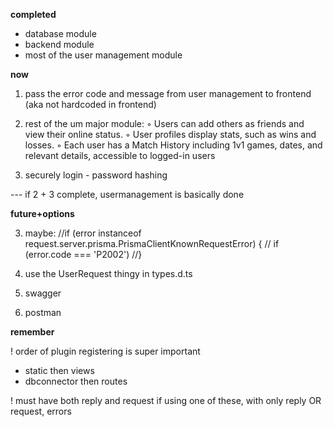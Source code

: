 **completed**
- database module
- backend module
- most of the user management module


**now**

1)  pass the error code and message from user management to frontend (aka not hardcoded in frontend)


2) rest of the um major module:
◦ Users can add others as friends and view their online status.
◦ User profiles display stats, such as wins and losses.
◦ Each user has a Match History including 1v1 games, dates, and relevant
details, accessible to logged-in users


3) securely login - password hashing

--- if 2 + 3 complete, usermanagement is basically done




**future+options**

3) maybe: 		//if (error instanceof request.server.prisma.PrismaClientKnownRequestError) {
		//	if (error.code === 'P2002')
		//}

4) use the UserRequest thingy in types.d.ts

11) swagger

1) postman



**remember**

 ! order of plugin registering is super important
- static then views
- dbconnector then routes

 ! must have both reply and request if using one of these, with only reply OR request, errors 

